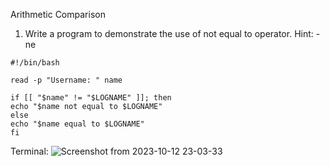 Arithmetic Comparison
1) Write a program to demonstrate the use of not equal to operator.
  Hint: -ne

```
#!/bin/bash

read -p "Username: " name

if [[ "$name" != "$LOGNAME" ]]; then
echo "$name not equal to $LOGNAME"
else
echo "$name equal to $LOGNAME"
fi
```

Terminal: 
![Screenshot from 2023-10-12 23-03-33](https://github.com/Sharath15eUR/YuvaAdhithyanG/assets/76591922/3c4310df-e00f-4aab-860e-cb8452114a27)

